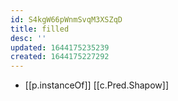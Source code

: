 ```yaml
---
id: S4kgW66pWnmSvqM3XSZqD
title: filled
desc: ''
updated: 1644175235239
created: 1644175227292
---
```


- [[p.instanceOf]] [[c.Pred.Shapow]]
